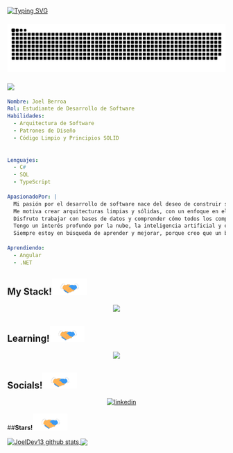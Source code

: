 
<a href="https://git.io/typing-svg"><img src="https://readme-typing-svg.demolab.com?font=Gupter&pause=1000&width=435&lines=I'm+Joel;software+development+student" alt="Typing SVG" /></a>

###
<picture>
  <source media="(prefers-color-scheme: dark)" srcset="https://raw.githubusercontent.com/JoelDev13/JoelDev13/output/github-snake-dark.svg" />
  <source media="(prefers-color-scheme: light)" srcset="https://raw.githubusercontent.com/JoelDev13/JoelDev13/output/github-snake.svg" />
  <img alt="github-snake" src="https://raw.githubusercontent.com/JoelDev13/JoelDev13/output/github-snake.svg" />
</picture>


###

[![](https://visitcount.itsvg.in/api?id=JoelDev13&icon=0&color=0)](https://visitcount.itsvg.in) 


``` .yml
Nombre: Joel Berroa
Rol: Estudiante de Desarrollo de Software
Habilidades:
  - Arquitectura de Software
  - Patrones de Diseño
  - Código Limpio y Principios SOLID
 

Lenguajes:
  - C#
  - SQL
  - TypeScript

ApasionadoPor: |
  Mi pasión por el desarrollo de software nace del deseo de construir soluciones que realmente funcionen y escalen.
  Me motiva crear arquitecturas limpias y sólidas, con un enfoque en el backend robusto y bien estructurado.
  Disfruto trabajar con bases de datos y comprender cómo todos los componentes del sistema se conectan para ofrecer rendimiento y confiabilidad.
  Tengo un interés profundo por la nube, la inteligencia artificial y el aprendizaje automático (IA/ML), así como los microservicios.
  Siempre estoy en búsqueda de aprender y mejorar, porque creo que un buen desarrollador nunca deja de evolucionar.

Aprendiendo:
  - Angular
  - .NET

```


 ## <b>My Stack!</b><img src="https://github.com/0xAbdulKhalid/0xAbdulKhalid/raw/main/assets/mdImages/handshake.gif" width ="80">
 
 <p align="center">
  <a href="https://skillicons.dev">
    <img src="https://skillicons.dev/icons?i=html,css,tailwind,bootstrap,sass,js,ts,cs,py,mysql,redis,git,postman,linux,bash" />
  </a>
</p>

 ## <b>Learning!</b><img src="https://github.com/0xAbdulKhalid/0xAbdulKhalid/raw/main/assets/mdImages/handshake.gif" width ="80">

 <p align="center">
  <a href="https://skillicons.dev">
    <img src="https://skillicons.dev/icons?i=dotnet,mongodb,angular,java,spring,docker,azure,jenkins,tensorflow,sklearn" />
  </a>
</p>

## <b>Socials!</b><img src="https://github.com/0xAbdulKhalid/0xAbdulKhalid/raw/main/assets/mdImages/handshake.gif" width ="80">

<div align='center'>
<ul>
<a href="https://www.linkedin.com/in/joelberroa/" target="_blank">
<img src="https://img.shields.io/badge/linkedin-%2300acee.svg?color=405DE6&style=for-the-badge&logo=linkedin&logoColor=white" alt=linkedin style="margin-bottom:5px;"/>
</a>
</ul>
</div

##<b>Stars!</b><img src="https://github.com/0xAbdulKhalid/0xAbdulKhalid/raw/main/assets/mdImages/handshake.gif" width ="80">


<a href="https://github.com/JoelDev13/github-readme-stats">
  <img align="center" src="https://github-readme-stats.vercel.app/api?username=JoelDev13&show_icons=true&include_all_commits=true&theme=dark&hide_border=true#gh-dark-mode-only" alt="JoelDev13 github stats" />

</a> 
<a href="https://github.com/JoelDev13/github-readme-stats">
  <img align="center" src="https://github-readme-stats.vercel.app/api/top-langs/?username=JoelDev13&layout=compact&theme=dark&hide_border=true#gh-dark-mode-only" />
</a>
    
 
  

